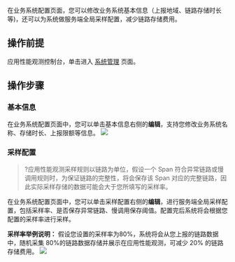 在业务系统配置页面，您可以修改业务系统基本信息（上报地域、链路存储时长等)，还可以为系统做服务端全局采样配置，减少链路存储费用。

## 操作前提

应用性能观测控制台，单击进入 [系统管理](https://console.cloud.tencent.com/apm/monitor/settings) 页面。

## 操作步骤

### 基本信息

在业务系统配置页面中，您可以单击基本信息右侧的**编辑**，支持您修改业务系统名称、存储时长、上报限额等信息。
![](https://qcloudimg.tencent-cloud.cn/raw/38810223e530f1d7c658ac32b02d9dd0.png)

### 采样配置

>?应用性能观测采样规则以链路为单位，假设一个 Span 符合异常链路或慢调用规则时，为保证链路的完整性，将会保存该 Span 对应的完整链路，因此实际采样存储的数据可能会大于您所填写的采样率。

在业务系统配置页面中，您可以单击采样配置右侧的**编辑**，进行服务端全局采样配置，包括采样率、是否保存异常链路、慢调用保存阈值。配置完后系统将会根据您配置的采样率进行采样。

**采样率举例说明：**
假设您设置的采样率为80%，系统将会从您上报的链路数据中，随机采集 80%的链路数据存储并展示在应用性能观测，可减少 20% 的链路存储费用。
![](https://qcloudimg.tencent-cloud.cn/raw/c7e5bd030c41dbfbbb3629b8a41ef352.png)
